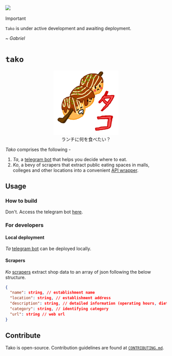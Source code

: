 ![](https://img.shields.io/badge/tako_1.0-build-orange)

>[!IMPORTANT]  
> `Tako` is under active development and awaiting deployment.  
>  
> *\~ Gabriel*

# `tako`

<p align='center'>
    <img src="./asset/logo/tako_mascot.png" width=40% height=40%>
    <br>ランチに何を食べたい？
</p>

*Tako* comprises the following - 

1. *Ta*, a [telegram bot](./bot) that helps you decide where to eat.   
2. *Ko*, a bevy of scrapers that extract public eating spaces in malls, colleges and other locations into a convenient [API wrapper](#api).

## Usage

### How to build

Don't. Access the telegram bot [here](https://t.me/tako_bot).

### For developers

#### Local deployment

*Ta* [telegram bot](./bot) can be deployed locally.

#### Scrapers

*Ko* [scrapers](./scrapers) extract shop data to an array of json following the below structure.

```json
{
  "name": string, // establishment name
  "location": string, // establishment address
  "description": string, // detailed information (operating hours, dietary restrictions etc.)
  "category": string, // identifying category
  "url": string // web url
}
```

## Contribute

Tako is open-source. Contribution guidelines are found at [`CONTRIBUTING.md`](./admin/CONTRIBUTING.md).